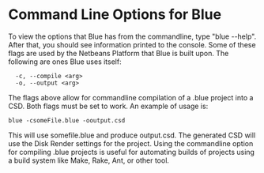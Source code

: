 Command Line Options for Blue 
=============================

To view the options that Blue has from the commandline, type "blue
\--help". After that, you should see information printed to the
console. Some of these flags are used by the Netbeans Platform that Blue
is built upon. The following are ones Blue uses itself:

      -c, --compile <arg>       
      -o, --output <arg>

The flags above allow for commandline compilation of a .blue project
into a CSD. Both flags must be set to work. An example of usage is:

    blue -csomeFile.blue -ooutput.csd

This will use somefile.blue and produce output.csd. The generated CSD
will use the Disk Render settings for the project. Using the commandline
option for compiling .blue projects is useful for automating builds of
projects using a build system like Make, Rake, Ant, or other tool.
